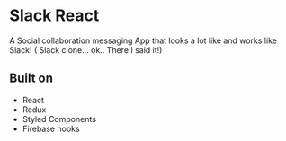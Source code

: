 # Slack React

A Social collaboration messaging App that looks a lot like and works like Slack! ( Slack clone... ok.. There I said it!)

## Built on

* React
* Redux
* Styled Components
* Firebase hooks
